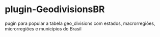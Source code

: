 # plugin-GeodivisionsBR
pugin para popular a tabela geo_divisions com estados, macrorregiões, microrregiões e municípios do Brasil
